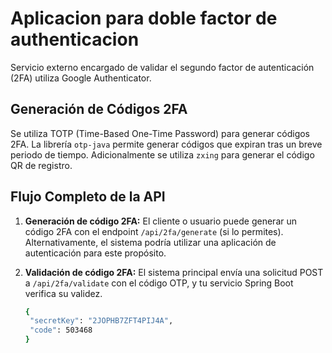 # Aplicacion para doble factor de authenticacion

Servicio externo encargado de validar el segundo factor de autenticación (2FA) utiliza Google Authenticator.

## Generación de Códigos 2FA

Se utiliza TOTP (Time-Based One-Time Password) para generar códigos 2FA. La librería `otp-java` permite generar códigos que expiran tras un breve periodo de tiempo. Adicionalmente se utiliza `zxing` para generar el código QR de registro.

## Flujo Completo de la API

1. **Generación de código 2FA:** El cliente o usuario puede generar un código 2FA con el endpoint `/api/2fa/generate` (si lo permites). Alternativamente, el sistema podría utilizar una aplicación de autenticación para este propósito.

2. **Validación de código 2FA:** El sistema principal envía una solicitud POST a `/api/2fa/validate` con el código OTP, y tu servicio Spring Boot verifica su validez.
   ```sh
   {
    "secretKey": "2JOPHB7ZFT4PIJ4A",
    "code": 503468
   }
   ```
